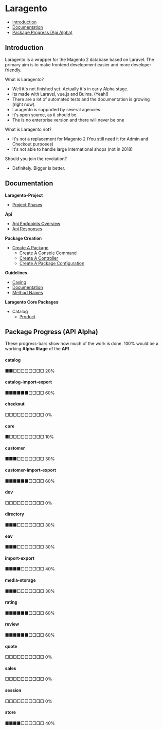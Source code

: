 # Laragento

- [Introduction](#introduction)
- [Documentation](#docs)
- [Package Progress (Api Alpha)](#package-progress)

<a name="introduction"></a>
## Introduction
Laragento is a wrapper for the Magento 2 database based on Laravel. The primary aim is to make frontend development 
easier and more developer friendly.

What is Laragento?
- Well it's not finished yet. Actually it's in early Alpha stage.
- Its made with Laravel, vue.js and Bulma. (Yeah!)
- There are a lot of automated tests and the documentation is growing (right now).
- Laragento is supported by several agencies.
- It's open source, as it should be.
- The is no enterprise version and there will never be one

What is Laragento not?
- It's not a replacement for Magento 2 (You still need it for Admin and Checkout purposes)
- It's not able to handle large international shops (not in 2018)

Should you join the revolution?
- Definitely. Bigger is better.


<a name="docs"></a>
## Documentation
**Laragento-Project**
- [Project Phases](project-phases.md)

**Api**
- [Api Endpoints Overview](api-endpoints-overview.md)
- [Api Responses](api-responses.md)

**Package Creation**
- [Create A Package](create-a-package.md)
    - [Create A Console Command](create-a-console-command.md)
    - [Create A Controller](create-a-controller.md)
    - [Create A Package Configuration](create-a-package-configuration.md)
    
**Guidelines**
- [Casing](guidelines-casing.md)
- [Documentation](guidelines-documentation.md)
- [Method Names](guidelines-method-names.md)

**Laragento Core Packages**
- Catalog
    - [Product](package-catalog-product.md)
    
    

<a name="package-progress"></a>
## Package Progress (API Alpha)

These progress-bars show how much of the work is done.
100% would be a working **Alpha Stage** of the **API**

#### catalog
&#9632;&#9632;&#9633;&#9633;&#9633;&#9633;&#9633;&#9633;&#9633;&#9633; 20%

#### catalog-import-export
&#9632;&#9632;&#9632;&#9632;&#9632;&#9632;&#9633;&#9633;&#9633;&#9633; 60%

#### checkout
&#9633;&#9633;&#9633;&#9633;&#9633;&#9633;&#9633;&#9633;&#9633;&#9633; 0%

#### core
&#9632;&#9633;&#9633;&#9633;&#9633;&#9633;&#9633;&#9633;&#9633;&#9633; 10%

#### customer
&#9632;&#9632;&#9632;&#9633;&#9633;&#9633;&#9633;&#9633;&#9633;&#9633; 30%

#### customer-import-export
&#9632;&#9632;&#9632;&#9632;&#9632;&#9632;&#9633;&#9633;&#9633;&#9633; 60%

#### dev
&#9633;&#9633;&#9633;&#9633;&#9633;&#9633;&#9633;&#9633;&#9633;&#9633; 0%

#### directory
&#9632;&#9632;&#9632;&#9633;&#9633;&#9633;&#9633;&#9633;&#9633;&#9633; 30%

#### eav
&#9632;&#9632;&#9632;&#9633;&#9633;&#9633;&#9633;&#9633;&#9633;&#9633; 30%

#### import-export
&#9632;&#9632;&#9632;&#9632;&#9633;&#9633;&#9633;&#9633;&#9633;&#9633; 40%

#### media-storage
&#9632;&#9632;&#9632;&#9633;&#9633;&#9633;&#9633;&#9633;&#9633;&#9633; 30%

#### rating
&#9632;&#9632;&#9632;&#9632;&#9632;&#9632;&#9633;&#9633;&#9633;&#9633; 60%

#### review
&#9632;&#9632;&#9632;&#9632;&#9632;&#9632;&#9633;&#9633;&#9633;&#9633; 60%

#### quote
&#9633;&#9633;&#9633;&#9633;&#9633;&#9633;&#9633;&#9633;&#9633;&#9633; 0%

#### sales
&#9633;&#9633;&#9633;&#9633;&#9633;&#9633;&#9633;&#9633;&#9633;&#9633; 0%

#### session
&#9633;&#9633;&#9633;&#9633;&#9633;&#9633;&#9633;&#9633;&#9633;&#9633; 0%

#### store
&#9632;&#9632;&#9632;&#9632;&#9633;&#9633;&#9633;&#9633;&#9633;&#9633; 40%